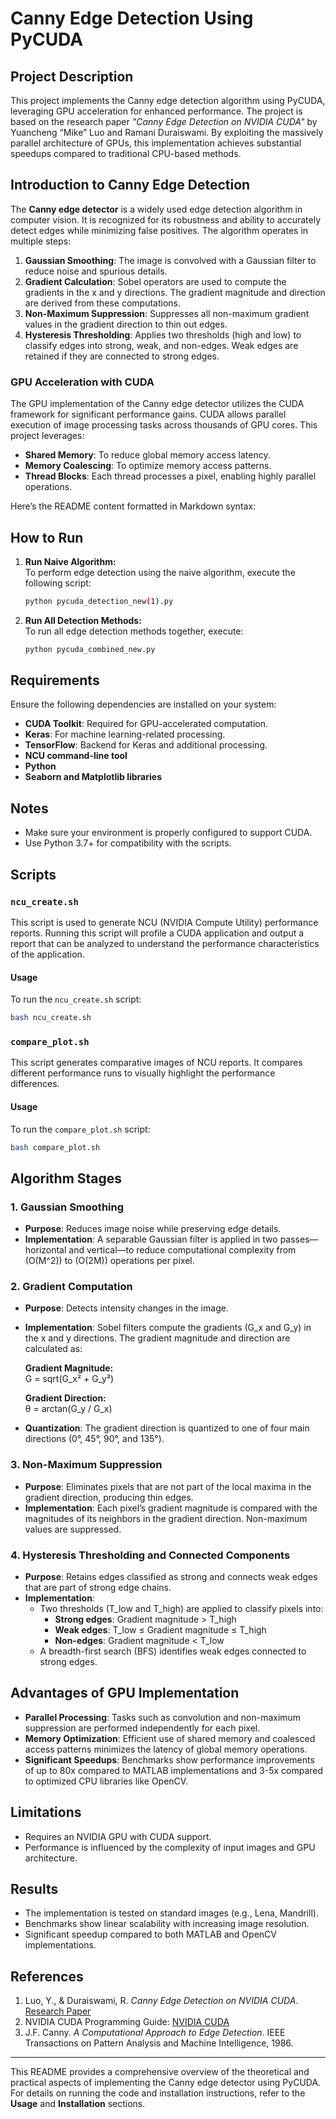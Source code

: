 # Canny Edge Detection Using PyCUDA

## Project Description
This project implements the Canny edge detection algorithm using PyCUDA, leveraging GPU acceleration for enhanced performance. The project is based on the research paper *"Canny Edge Detection on NVIDIA CUDA"* by Yuancheng “Mike” Luo and Ramani Duraiswami. By exploiting the massively parallel architecture of GPUs, this implementation achieves substantial speedups compared to traditional CPU-based methods.

## Introduction to Canny Edge Detection

The **Canny edge detector** is a widely used edge detection algorithm in computer vision. It is recognized for its robustness and ability to accurately detect edges while minimizing false positives. The algorithm operates in multiple steps:

1. **Gaussian Smoothing**: The image is convolved with a Gaussian filter to reduce noise and spurious details.
2. **Gradient Calculation**: Sobel operators are used to compute the gradients in the x and y directions. The gradient magnitude and direction are derived from these computations.
3. **Non-Maximum Suppression**: Suppresses all non-maximum gradient values in the gradient direction to thin out edges.
4. **Hysteresis Thresholding**: Applies two thresholds (high and low) to classify edges into strong, weak, and non-edges. Weak edges are retained if they are connected to strong edges.

### GPU Acceleration with CUDA
The GPU implementation of the Canny edge detector utilizes the CUDA framework for significant performance gains. CUDA allows parallel execution of image processing tasks across thousands of GPU cores. This project leverages:
- **Shared Memory**: To reduce global memory access latency.
- **Memory Coalescing**: To optimize memory access patterns.
- **Thread Blocks**: Each thread processes a pixel, enabling highly parallel operations.

Here’s the README content formatted in Markdown syntax:  


## How to Run

1. **Run Naive Algorithm:**  
   To perform edge detection using the naive algorithm, execute the following script:  
   ```bash
   python pycuda_detection_new(1).py
   ```

2. **Run All Detection Methods:**  
   To run all edge detection methods together, execute:  
   ```bash
   python pycuda_combined_new.py
   ```

## Requirements

Ensure the following dependencies are installed on your system:

- **CUDA Toolkit**: Required for GPU-accelerated computation.  
- **Keras**: For machine learning-related processing.  
- **TensorFlow**: Backend for Keras and additional processing.
- **NCU command-line tool**
- **Python**
- **Seaborn and Matplotlib libraries**
 

## Notes

- Make sure your environment is properly configured to support CUDA.  
- Use Python 3.7+ for compatibility with the scripts.


## Scripts

### `ncu_create.sh`
This script is used to generate NCU (NVIDIA Compute Utility) performance reports. Running this script will profile a CUDA application and output a report that can be analyzed to understand the performance characteristics of the application.

#### Usage
To run the `ncu_create.sh` script:
```bash
bash ncu_create.sh
```

### `compare_plot.sh`
This script generates comparative images of NCU reports. It compares different performance runs to visually highlight the performance differences.

#### Usage
To run the `compare_plot.sh` script:
```bash
bash compare_plot.sh
```


## Algorithm Stages

### 1. Gaussian Smoothing
- **Purpose**: Reduces image noise while preserving edge details.
- **Implementation**: A separable Gaussian filter is applied in two passes—horizontal and vertical—to reduce computational complexity from \(O(M^2)\) to \(O(2M)\) operations per pixel.

### 2. Gradient Computation
- **Purpose**: Detects intensity changes in the image.
- **Implementation**: Sobel filters compute the gradients (G_x and G_y) in the x and y directions. The gradient magnitude and direction are calculated as:

  **Gradient Magnitude:**  
  G = sqrt(G_x² + G_y²)

  **Gradient Direction:**  
  θ = arctan(G_y / G_x)

- **Quantization**: The gradient direction is quantized to one of four main directions (0°, 45°, 90°, and 135°).

### 3. Non-Maximum Suppression
- **Purpose**: Eliminates pixels that are not part of the local maxima in the gradient direction, producing thin edges.
- **Implementation**: Each pixel’s gradient magnitude is compared with the magnitudes of its neighbors in the gradient direction. Non-maximum values are suppressed.

### 4. Hysteresis Thresholding and Connected Components
- **Purpose**: Retains edges classified as strong and connects weak edges that are part of strong edge chains.
- **Implementation**:  
  - Two thresholds (T_low and T_high) are applied to classify pixels into:
    - **Strong edges**: Gradient magnitude > T_high
    - **Weak edges**: T_low ≤ Gradient magnitude ≤ T_high
    - **Non-edges**: Gradient magnitude < T_low
  - A breadth-first search (BFS) identifies weak edges connected to strong edges.


## Advantages of GPU Implementation
- **Parallel Processing**: Tasks such as convolution and non-maximum suppression are performed independently for each pixel.
- **Memory Optimization**: Efficient use of shared memory and coalesced access patterns minimizes the latency of global memory operations.
- **Significant Speedups**: Benchmarks show performance improvements of up to 80x compared to MATLAB implementations and 3-5x compared to optimized CPU libraries like OpenCV.

## Limitations
- Requires an NVIDIA GPU with CUDA support.
- Performance is influenced by the complexity of input images and GPU architecture.

## Results
- The implementation is tested on standard images (e.g., Lena, Mandrill).
- Benchmarks show linear scalability with increasing image resolution.
- Significant speedup compared to both MATLAB and OpenCV implementations.

## References
1. Luo, Y., & Duraiswami, R. *Canny Edge Detection on NVIDIA CUDA*. [Research Paper]((https://ieeexplore.ieee.org/document/4563088))
2. NVIDIA CUDA Programming Guide: [NVIDIA CUDA](https://developer.nvidia.com/cuda-toolkit)
3. J.F. Canny. *A Computational Approach to Edge Detection*. IEEE Transactions on Pattern Analysis and Machine Intelligence, 1986.

---

This README provides a comprehensive overview of the theoretical and practical aspects of implementing the Canny edge detector using PyCUDA. For details on running the code and installation instructions, refer to the **Usage** and **Installation** sections.
